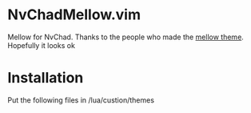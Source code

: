 # NvChadMellow.vim
Mellow for NvChad. Thanks to the people who made the [mellow theme](https://github.com/mellow-theme/mellow.nvim).
Hopefully it looks ok

# Installation
Put the following files in /lua/custion/themes
